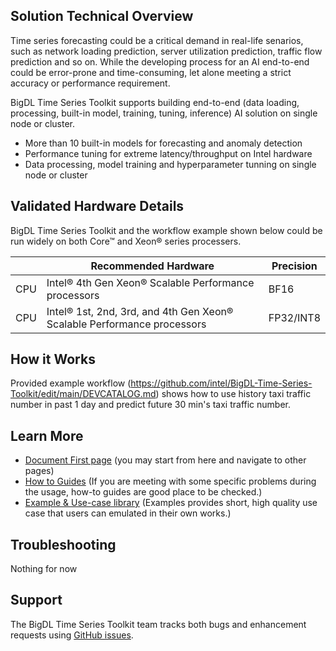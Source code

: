 ## Solution Technical Overview

Time series forecasting could be a critical demand in real-life senarios, such as network loading prediction, server utilization prediction, traffic flow prediction and so on. While the developing process for an AI end-to-end could be error-prone and time-consuming, let alone meeting a strict accuracy or performance requirement.

BigDL Time Series Toolkit supports building end-to-end (data loading, processing, built-in model, training, tuning, inference) AI solution on single node or cluster.

- More than 10 built-in models for forecasting and anomaly detection
- Performance tuning for extreme latency/throughput on Intel hardware
- Data processing, model training and hyperparameter tunning on single node or cluster
## Validated Hardware Details
BigDL Time Series Toolkit and the workflow example shown below could be run widely on both Core™ and Xeon® series processers.

|| Recommended Hardware         | Precision |
|---| ---------------------------- | --------- |
|CPU| Intel® 4th Gen Xeon® Scalable Performance processors| BF16 |
|CPU| Intel® 1st, 2nd, 3rd, and 4th Gen Xeon® Scalable Performance processors| FP32/INT8 |


## How it Works
Provided example workflow (https://github.com/intel/BigDL-Time-Series-Toolkit/edit/main/DEVCATALOG.md) shows how to use history taxi traffic number in past 1 day and predict future 30 min's taxi traffic number.
## Learn More
- [Document First page](https://bigdl.readthedocs.io/en/latest/doc/Chronos/index.html) (you may start from here and navigate to other pages)
- [How to Guides](https://bigdl.readthedocs.io/en/latest/doc/Chronos/Howto/index.html) (If you are meeting with some specific problems during the usage, how-to guides are good place to be checked.)
- [Example & Use-case library](https://bigdl.readthedocs.io/en/latest/doc/Chronos/QuickStart/index.html) (Examples provides short, high quality use case that users can emulated in their own works.)


## Troubleshooting
Nothing for now

## Support

The BigDL Time Series Toolkit team tracks both bugs and
enhancement requests using [GitHub
issues](https://github.com/intel-analytics/BigDL-2.x/issues).
